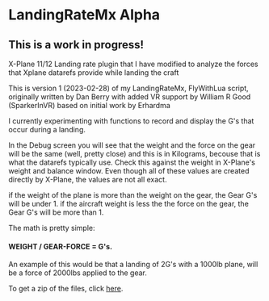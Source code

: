 # LandingRateMx Alpha

## This is a work in progress!

X-Plane 11/12 Landing rate plugin that I have modified to analyze the forces that Xplane datarefs provide while landing the craft

This is version 1 (2023-02-28) of my LandingRateMx, FlyWithLua script, originally written by Dan Berry with added VR support by William R Good (SparkerInVR) based on initial work by Erhardma

I currently experimenting with functions to record and display the G's that occur during a landing. 

In the Debug screen you will see that the weight and the force on the gear will be the same (well, pretty close) and this is in Kilograms, becouse that is what the datarefs typically use. Check this against the weight in X-Plane's weight and balance window. Even though all of these values are created directly by X-Plane, the values are not all exact. 

if the weight of the plane is more than the weight on the gear, the Gear G's will be under 1. if the aircraft weight is less the the force on the gear, the Gear G's will be more than 1. 

The math is pretty simple:
#### WEIGHT / GEAR-FORCE = G's. 
An example of this would be that a landing of 2G's with a 1000lb plane, will be a force of 2000lbs applied to the gear.


To get a zip of the files, click [here](https://github.com/EdmundStoner/LandingRate/archive/refs/heads/main.zip).
